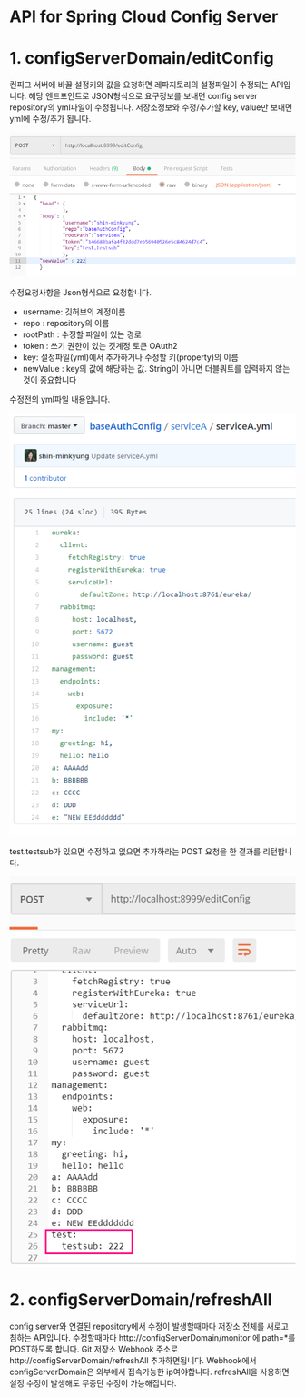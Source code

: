 # API for Spring Cloud Config Server


# 1. configServerDomain/editConfig
컨피그 서버에 바꿀 설정키와 값을 요청하면 레파지토리의 설정파일이 수정되는 API입니다.
해당 엔드포인트로 JSON형식으로 요구정보를 보내면 config server repository의 yml파일이 수정됩니다.
저장소정보와 수정/추가할 key, value만 보내면 yml에 수정/추가 됩니다.


![설정파일 수정요청](./image/config3.png)

수정요청사항을 Json형식으로 요청합니다. 
 - username: 깃허브의 계정이름
 - repo : repository의 이름
 - rootPath : 수정할 파일이 있는 경로
 - token : 쓰기 권한이 있는 깃계정 토큰 OAuth2
 - key: 설정파일(yml)에서 추가하거나 수정할 키(property)의 이름
 - newValue : key의 값에 해당하는 값. String이 아니면 더블쿼트를 입력하지 않는것이 중요합니다
 
 수정전의 yml파일 내용입니다.
 
 ![원래 설정파일](./image/config2.png)
 
 test.testsub가 있으면 수정하고 없으면 추가하라는 POST 요청을 한 결과를 리턴합니다. 
 
 ![요청대로 변경된 설정파일 수정결과](./image/config1.png)
 
 # 2. configServerDomain/refreshAll
 config server와 연결된 repository에서 수정이 발생할때마다 저장소 전체를 새로고침하는 API입니다.
 수정할때마다 http://configServerDomain/monitor 에 path=*를 POST하도록 합니다.
 Git 저장소 Webhook 주소로 http://configServerDomain/refreshAll 추가하면됩니다.
 Webhook에서 configServerDomain은 외부에서 접속가능한 ip여야합니다.
 refreshAll을 사용하면 설정 수정이 발생해도 무중단 수정이 가능해집니다.
